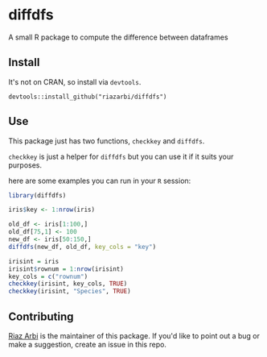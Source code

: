 # diffdfs

A small R package to compute the difference between dataframes

## Install

It's not on CRAN, so install via `devtools`.

`devtools::install_github("riazarbi/diffdfs")`

## Use

This package just has two functions, `checkkey` and `diffdfs`. 

`checkkey` is just a helper for `diffdfs` but you can use it if it suits your purposes.

here are some examples you can run in your `R` session:

```r
library(diffdfs)
```

```r
iris$key <- 1:nrow(iris)

old_df <- iris[1:100,]
old_df[75,1] <- 100
new_df <- iris[50:150,]
diffdfs(new_df, old_df, key_cols = "key")
```


```r
irisint = iris
irisint$rownum = 1:nrow(irisint)
key_cols = c("rownum")
checkkey(irisint, key_cols, TRUE)
checkkey(irisint, "Species", TRUE)
```

## Contributing

[Riaz Arbi](https://github.com/riazarbi) is the maintainer of this package. If you'd like to point out a bug or make a suggestion, create an issue in this repo.
